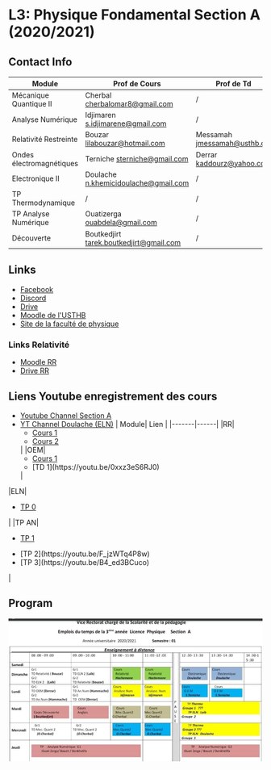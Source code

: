# **L3: Physique Fondamental Section A (2020/2021)**
## **Contact Info**
| Module      | Prof de Cours|Prof de Td|
| ----------- | ----------- |-----------|
| Mécanique Quantique II      | Cherbal <cherbalomar8@gmail.com>|/|
| Analyse Numérique   | Idjimaren <s.idjimarene@gmail.com>|/|       
|Relativité Restreinte| Bouzar <lilabouzar@hotmail.com>|Messamah <jmessamah@usthb.dz>|
|Ondes électromagnétiques| Terniche <sterniche@gmail.com>|Derrar <kaddourz@yahoo.com>|
|Electronique II|Doulache <n.khemicidoulache@gmail.com>|/|
|TP Thermodynamique|/|/|
|TP Analyse Numérique|Ouatizerga <ouabdela@gmail.com>|/|
|Découverte|Boutkedjirt <tarek.boutkedjirt@gmail.com>|/|

## **Links**
- [Facebook](https://www.facebook.com/groups/789143575146217)
- [Discord](https://discord.gg/Zdts7G96)
- [Drive](https://drive.google.com/drive/u/1/folders/1pS6029lu9y5kD9WqpZCOTNkAvNj_dYxr)
- [Moodle de l'USTHB ](https://campusvirtuel.usthb.dz/)
- [Site de la faculté de physique](https://fphy.usthb.dz/)

### **Links Relativité**
- [Moodle RR](https://campusvirtuel.usthb.dz/course/view.php?id=1068)
- [Drive RR](https://drive.google.com/drive/folders/1EFRAG_fNhCzK0ZZPjbiivZ4b9uJKftnv?usp=sharing)

## **Liens Youtube enregistrement des cours**
- [Youtube Channel Section A](https://www.youtube.com/channel/UCMT8jdFin-68KYbQF12flnQ)
- [YT Channel Doulache (ELN)](https://www.youtube.com/channel/UCDKbiiKT0lYoIVtoVQd3yEQ)
| Module| Lien |
|-------|------|
|RR|<ul><li>[Cours 1](https://youtu.be/Ao9-7fZSUQA)</li><li>[Cours 2](https://youtu.be/UjDZhTN9k-s)</li></ul>|
|OEM|<ul><li>[Cours 1](https://youtu.be/aDjwg0E36q8)</li>
  <li>[TD 1](https://youtu.be/0xxz3eS6RJ0)</li></ul>|
|ELN|<ul><li>[TP 0](https://youtu.be/kJmrPYVDrSc)</li></ul>|
|TP AN|<ul><li>[TP 1](https://youtu.be/2wBJpOvK6Gg)</li>
  <li>[TP 2](https://youtu.be/F_jzWTq4P8w)</li>
  <li>[TP 3](https://youtu.be/B4_ed3BCuco)</li></ul>|

## **Program**
![](online-schedule.jpg)
